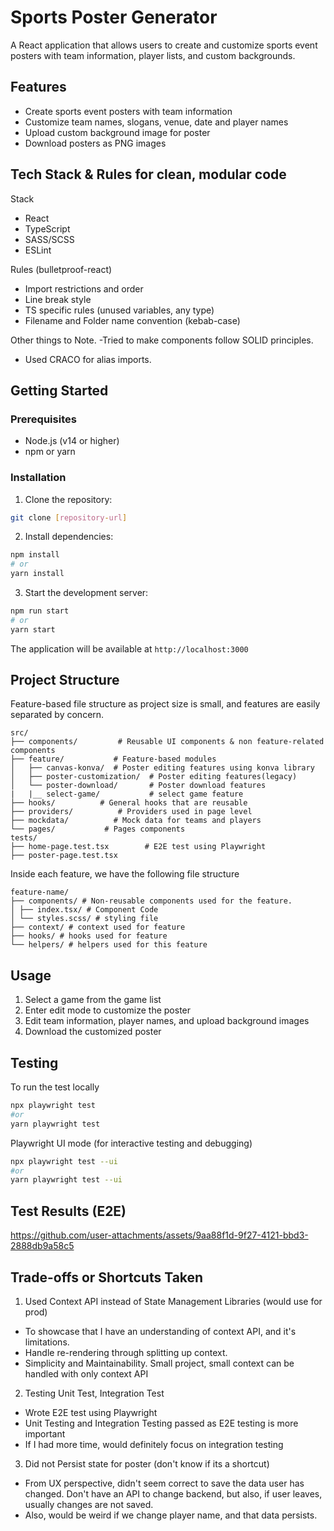 # Sports Poster Generator

A React application that allows users to create and customize sports event posters with team information, player lists, and custom backgrounds.

## Features

- Create sports event posters with team information
- Customize team names, slogans, venue, date and player names
- Upload custom background image for poster
- Download posters as PNG images

## Tech Stack & Rules for clean, modular code

Stack

- React
- TypeScript
- SASS/SCSS
- ESLint

Rules (bulletproof-react)

- Import restrictions and order
- Line break style
- TS specific rules (unused variables, any type)
- Filename and Folder name convention (kebab-case)

Other things to Note.
-Tried to make components follow SOLID principles.

- Used CRACO for alias imports.

## Getting Started

### Prerequisites

- Node.js (v14 or higher)
- npm or yarn

### Installation

1. Clone the repository:

```bash
git clone [repository-url]
```

2. Install dependencies:

```bash
npm install
# or
yarn install
```

3. Start the development server:

```bash
npm run start
# or
yarn start
```

The application will be available at `http://localhost:3000`

## Project Structure

Feature-based file structure as project size is small, and features are easily separated by concern.

```
src/
├── components/         # Reusable UI components & non feature-related components
├── feature/           # Feature-based modules
│   ├── canvas-konva/  # Poster editing features using konva library
│   ├── poster-customization/  # Poster editing features(legacy)
│   └── poster-download/       # Poster download features
|   |__ select-game/           # select game feature
├── hooks/          # General hooks that are reusable
├── providers/          # Providers used in page level
├── mockdata/          # Mock data for teams and players
└── pages/           # Pages components
tests/
├── home-page.test.tsx        # E2E test using Playwright
├── poster-page.test.tsx
```

Inside each feature, we have the following file structure

```
feature-name/
├── components/ # Non-reusable components used for the feature.
│ ├── index.tsx/ # Component Code
│ └── styles.scss/ # styling file
├── context/ # context used for feature
├── hooks/ # hooks used for feature
└── helpers/ # helpers used for this feature
```

## Usage

1. Select a game from the game list
2. Enter edit mode to customize the poster
3. Edit team information, player names, and upload background images
4. Download the customized poster

## Testing

To run the test locally

```bash
npx playwright test
#or
yarn playwright test
```

Playwright UI mode (for interactive testing and debugging)

```bash
npx playwright test --ui
#or
yarn playwright test --ui
```

## Test Results (E2E)


https://github.com/user-attachments/assets/9aa88f1d-9f27-4121-bbd3-2888db9a58c5



## Trade-offs or Shortcuts Taken

1. Used Context API instead of State Management Libraries (would use for prod)

- To showcase that I have an understanding of context API, and it's limitations.
- Handle re-rendering through splitting up context.
- Simplicity and Maintainability. Small project, small context can be handled with only context API

2. Testing Unit Test, Integration Test

- Wrote E2E test using Playwright
- Unit Testing and Integration Testing passed as E2E testing is more important
- If I had more time, would definitely focus on integration testing

3. Did not Persist state for poster (don't know if its a shortcut)

- From UX perspective, didn't seem correct to save the data user has changed. Don't have an API to change backend, but also, if user leaves, usually changes are not saved.
- Also, would be weird if we change player name, and that data persists.
